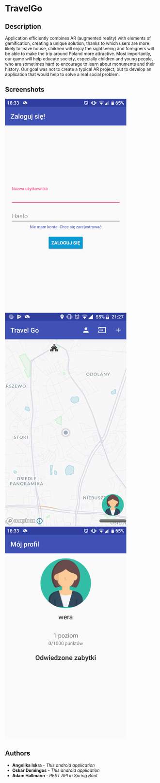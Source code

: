 # TravelGo

## Description

Application efficiently combines AR (augmented reality) with elements of gamification, creating a unique solution, thanks to which users are more likely to leave house, children will enjoy the sightseeing and foreigners will be able to make the trip around Poland more attractive. Most importantly, our game will help educate society, especially children and young people, who are sometimes hard to encourage to learn about monuments and their history. Our goal was not to create a typical AR project, but to develop an application that would help to solve a real social problem.

## Screenshots

<img src="https://raw.githubusercontent.com/angelikaiskra/TravelGo/master/images/1.png" width="400" height="700">
<img src="https://raw.githubusercontent.com/angelikaiskra/TravelGo/master/images/3.png" width="400" height="700">
<img src="https://raw.githubusercontent.com/angelikaiskra/TravelGo/master/images/4.png" width="400" height="700">

## Authors

* **Angelika Iskra** - *This android application*
* **Oskar Domingos** - *This android application*
* **Adam Hallmann** - *REST API in Spring Boot*
